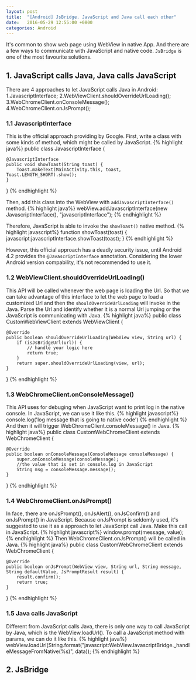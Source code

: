 ```yaml
---
layout: post
title:  "[Android] JsBridge. JavaScript and Java call each other"
date:   2016-05-29 12:55:00 +0800
categories: Android
---
```


It's common to show web page using WebView in native App. And there are a few ways to communicate with JavaScript and native code. `JsBridge` is one of the most favourite solutions.

## 1. JavaScript calls Java, Java calls JavaScript
There are 4 approaches to let JavaScript calls Java in Android:
1.JavascriptInterface;
2.WebViewClient.shouldOverrideUrlLoading();
3.WebChromeClient.onConsoleMessage();
4.WebChromeClient.onJsPrompt();

### 1.1 JavascriptInterface
This is the official approach providing by Google.
First, write a class with some kinds of method, which might be called by JavaScript.
{% highlight java%}
public class JavascriptInterface {

    @JavascriptInterface
    public void showToast(String toast) {
        Toast.makeText(MainActivity.this, toast, Toast.LENGTH_SHORT).show();
    }
}
{% endhighlight %}

Then, add this class into the WebView with `addJavascriptInterface()` method.
{% highlight java%}
webView.addJavascriptInterface(new JavascriptInterface(), "javascriptInterface");
{% endhighlight %}

Therefore, JavaScript is able to invoke the `showToast()` native method.
{% highlight javascript%}
function showToast(toast) {
    javascript:javascriptInterface.showToast(toast);
}
{% endhighlight %}

However, this official approach has a deadly security issue, until Android 4.2 provides the `@JavascriptInterface` annotation. Considering the lower Android version compability, it's not recommended to use it.

### 1.2 WebViewClient.shouldOverrideUrlLoading()
This API will be called whenever the web page is loading the Url. So that we can take advantage of this interface to let the web page to load a customized Url and then the `shouldOverrideUrlLoading` will invoke in the Java. Parse the Url and identify whether it is a normal Url jumping or the JavaScript is communicating with Java.
{% highlight java%}
public class CustomWebViewClient extends WebViewClient {

    @Override
    public boolean shouldOverrideUrlLoading(WebView view, String url) {
        if (isJsBridgeUrl(url)) {
            // handle your logic here
            return true;
        }
        return super.shouldOverrideUrlLoading(view, url);
    }
}
{% endhighlight %}

### 1.3 WebChromeClient.onConsoleMessage()
This API uses for debuging when JavaScript want to print log in the native console. In JavaScript, we can use it like this.
{% highlight javascript%}
console.log('log message that is going to native code')
{% endhighlight %}
And then it will trigger WebChromeClient.consoleMessage() in Java.
{% highlight java%}
public class CustomWebChromeClient extends WebChromeClient {

    @Override
    public boolean onConsoleMessage(ConsoleMessage consoleMessage) {
        super.onConsoleMessage(consoleMessage);
        //the value that is set in console.log in JavaScript
        String msg = consoleMessage.message();
    }
}
{% endhighlight %}

### 1.4 WebChromeClient.onJsPrompt()
In face, there are onJsPrompt(), onJsAlert(), onJsConfirm() and onJsPrompt() in JavaScript. Because onJsPrompt is seldomly used, it's suggested to use it as a approach to let JavaScript call Java. Make this call in JavaScript.
{% highlight javascript%}
window.prompt(message, value);
{% endhighlight %}
Then WebChromeClient.onJsPrompt() will be called in Java.
{% highlight java%}
public class CustomWebChromeClient extends WebChromeClient {

    @Override
    public boolean onJsPrompt(WebView view, String url, String message, String defaultValue, JsPromptResult result) {
        result.confirm();
        return true;
    }
}
{% endhighlight %}

### 1.5 Java calls JavaScript
Different from JavaScript calls Java, there is only one way to call JavaScript by Java, which is the WebView.loadUrl(). To call a JavaScript method with params, we can do it like this.
{% highlight java%}
webView.loadUrl(String.format("javascript:WebViewJavascriptBridge._handleMessageFromNative(%s)", data));
{% endhighlight %}

## 2. JsBridge
